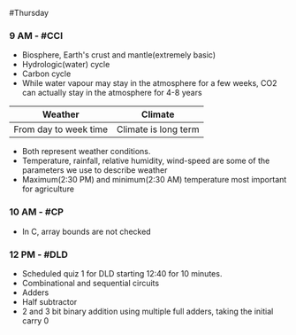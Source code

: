 #Thursday 
### 9 AM - #CCI 
- Biosphere, Earth's crust and mantle(extremely basic)
- Hydrologic(water) cycle
- Carbon cycle
- While water vapour may stay in the atmosphere for a few weeks, CO2 can actually stay in the atmosphere for 4-8 years

| Weather               | Climate              |
| --------------------- | -------------------- |
| From day to week time | Climate is long term |


- Both represent weather conditions.
- Temperature, rainfall, relative humidity, wind-speed are some of the parameters we use to describe weather
- Maximum(2:30 PM) and minimum(2:30 AM) temperature most important for agriculture

### 10 AM - #CP 
- In C, array bounds are not checked

### 12 PM - #DLD 
- Scheduled quiz 1 for DLD starting 12:40 for 10 minutes.
- Combinational and sequential circuits
- Adders
- Half subtractor
- 2 and 3 bit binary addition using multiple full adders, taking the initial carry 0